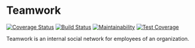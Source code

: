 # Teamwork
[![Coverage Status](https://coveralls.io/repos/github/Timmy-id/Teamwork/badge.svg?branch=main)](https://coveralls.io/github/Timmy-id/Teamwork?branch=main)
[![Build Status](https://travis-ci.com/Timmy-id/Teamwork.svg?branch=main)](https://travis-ci.com/Timmy-id/Teamwork)
[![Maintainability](https://api.codeclimate.com/v1/badges/611e18058a8a37c5195f/maintainability)](https://codeclimate.com/github/Timmy-id/Teamwork/maintainability)
[![Test Coverage](https://api.codeclimate.com/v1/badges/611e18058a8a37c5195f/test_coverage)](https://codeclimate.com/github/Timmy-id/Teamwork/test_coverage)

Teamwork is an internal social network for employees of an organization.
